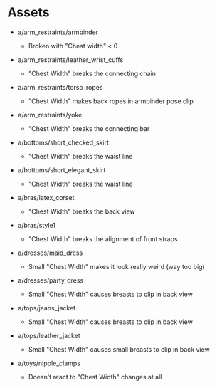 # Assets

- a/arm_restraints/armbinder
  - Broken with "Chest width" < 0
- a/arm_restraints/leather_wrist_cuffs
  - "Chest Width" breaks the connecting chain
- a/arm_restraints/torso_ropes
  - "Chest Width" makes back ropes in armbinder pose clip
- a/arm_restraints/yoke
  - "Chest Width" breaks the connecting bar

- a/bottoms/short_checked_skirt
  - "Chest Width" breaks the waist line
- a/bottoms/short_elegant_skirt
  - "Chest Width" breaks the waist line

- a/bras/latex_corset
  - "Chest Width" breaks the back view
- a/bras/style1
  - "Chest Width" breaks the alignment of front straps

- a/dresses/maid_dress
  - Small "Chest Width" makes it look really weird (way too big)
- a/dresses/party_dress
  - Small "Chest Width" causes breasts to clip in back view

- a/tops/jeans_jacket
  - Small "Chest Width" causes breasts to clip in back view
- a/tops/leather_jacket
  - Small "Chest Width" causes small breasts to clip in back view

- a/toys/nipple_clamps
  - Doesn't react to "Chest Width" changes at all
